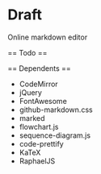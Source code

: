 # Draft

Online markdown editor

== Todo ==

== Dependents ==

- CodeMirror
- jQuery
- FontAwesome
- github-markdown.css
- marked
- flowchart.js
- sequence-diagram.js
- code-prettify
- KaTeX
- RaphaelJS